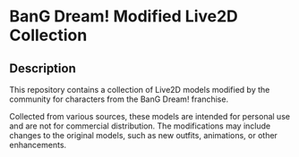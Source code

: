 # BanG Dream! Modified Live2D Collection

## Description

This repository contains a collection of Live2D models modified by the community for characters from the BanG Dream! franchise.

Collected from various sources, these models are intended for personal use and are not for commercial distribution. The modifications may include changes to the original models, such as new outfits, animations, or other enhancements.
